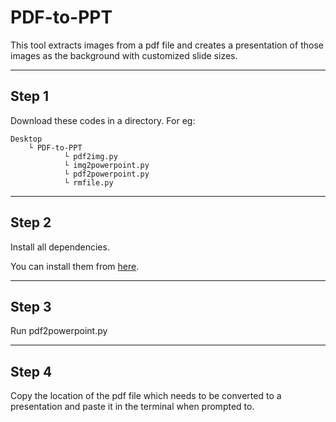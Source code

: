 # PDF-to-PPT
This tool extracts images from a pdf file and creates a presentation of those images as the background with customized slide sizes.

---

## Step 1
Download these codes in a directory. For eg:
```
Desktop
    └ PDF-to-PPT
            └ pdf2img.py
            └ img2powerpoint.py
            └ pdf2powerpoint.py
            └ rmfile.py
```

---

## Step 2
Install all dependencies. 

You can install them from [here](https://github.com/vedantA04/PDF-to-PPT/blob/master/README.md).

---

## Step 3
Run pdf2powerpoint.py

---

## Step 4
Copy the location of the pdf file which needs to be converted to a presentation and paste it in the terminal when prompted to.  
